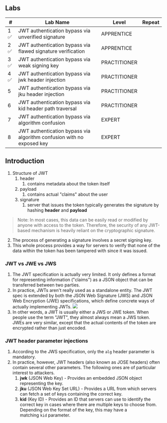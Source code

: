 
## Labs
| #    | Lab Name                                                              | Level        | Repeat | 
| ---- | --------------------------------------------------------------------- | ------------ | ------ | 
| 1 ✅ | JWT authentication bypass via unverified signature                    | APPRENTICE   |        | 
| 2 ✅ | JWT authentication bypass via flawed signature verification           | APPRENTICE   |        |      
| 3 ✅ | JWT authentication bypass via weak signing key                        | PRACTITIONER |        |      
| 4 ✅   | JWT authentication bypass via jwk header injection                    | PRACTITIONER |        |      
| 5    | JWT authentication bypass via jku header injection                    | PRACTITIONER |        |      
| 6    | JWT authentication bypass via kid header path traversal               | PRACTITIONER |        |      
| 7    | JWT authentication bypass via algorithm confusion                     | EXPERT       |        |      
| 8    | JWT authentication bypass via algorithm confusion with no exposed key | EXPERT       |        |      


## Introduction
1. Structure of JWT
	1. header
		1. contains metadata about the token itself
	2. payload
		1. contains actual "claims" about the user
	3. signature
		1. server that issues the token typically generates the signature by hashing **header** and **payload** 
> Note: In most cases, this data can be easily read or modified by anyone with access to the token. Therefore, the security of any JWT-based mechanism is heavily reliant on the cryptographic signature.

2. The process of generating a signature involves a secret signing key. 
3. This whole process provides a way for servers to verify that none of the data within the token has been tampered with since it was issued.

### JWT vs JWE vs JWS
1. The JWT specification is actually very limited. It only defines a format for representing information ("claims") as a JSON object that can be transferred between two parties. 
2. In practice, JWTs aren't really used as a standalone entity. The JWT spec is extended by both the JSON Web Signature (JWS) and JSON Web Encryption (JWE) specifications, which define concrete ways of actually implementing JWTs.
![](0c3b52ffea9b0339ff2d2fae682a4bca.jpg)
3. In other words, a JWT is usually either a JWS or JWE token. When people use the term "JWT", they almost always mean a JWS token. JWEs are very similar, except that the actual contents of the token are encrypted rather than just encoded.


### JWT header parameter injections
1. According to the JWS specification, only the `alg` header parameter is mandatory. 
2. In practice, however, JWT headers (also known as JOSE headers) often contain several other parameters. The following ones are of particular interest to attackers.
	1. **jwk** (JSON Web Key) - Provides an embedded JSON object representing the key.
	2. **jku** (JSON Web Key Set URL) - Provides a URL from which servers can fetch a set of keys containing the correct key.
	3. **kid** (Key ID) - Provides an ID that servers can use to identify the correct key in cases where there are multiple keys to choose from. Depending on the format of the key, this may have a matching `kid` parameter.